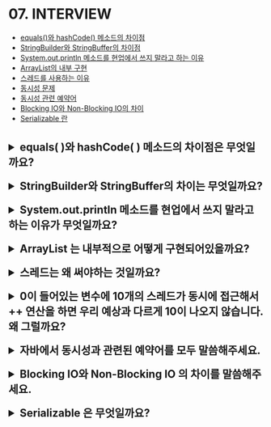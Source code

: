 # 07. INTERVIEW

- [equals()와 hashCode() 메소드의 차이점](#equals와-hashcode-메소드의-차이점은-무엇일까요?)
- [StringBuilder와 StringBuffer의 차이점](#stringbuilder와-stringbuffer의-차이는-무엇일까요?)
- [System.out.println 메소드를 현업에서 쓰지 말라고 하는 이유](#systemoutprintln-메소드를-현업에서-쓰지-말라고-하는-이유가-무엇일까요?)
- [ArrayList의 내부 구현](#arraylist는-내부적으로-어떻게-구현되어있을까요?)
- [스레드를 사용하는 이유](#스레드는-왜-써야하는-것일까요?)
- [동시성 문제](#0이-들어있는-변수에-10개의-스레드가-동시에-접근해서--연산을-하면-우리-예상과-다르게-10이-나오지-않습니다-왜-그럴까요?)
- [동시성 관련 예약어](#자바에서-동시성과-관련된-예약어를-모두-말씀해주세요)
- [Blocking IO와 Non-Blocking IO의 차이](#blocking-io와-non-blocking-io의-차이를-말씀해주세요)
- [Serializable 란](#serializable은-무엇일까요?)

<br>

<details>
<summary style="font-size: 1.5em; font-weight: bold;">equals( )와 hashCode( ) 메소드의 차이점은 무엇일까요?</summary>

### equals( ) 메서드와 hashCode( ) 메서드
**equals 메서드**는 두 객체의 `동등성`을 비교하는 메서드이다. 즉, 두 객체가 같은 내용을 가지고 있는지를 판단한다. 기본적으로 자바의 Object 클래스에서 제공되는 equals 메서드는 객체의 메모리 주소를 비교하여 동일성을 검사한다.
하지만, 일반적으로는 이 메서드를 오버라이드하여 객체의 필드 값을 기반으로 비교하도록 구현한다.

**hashCode 메서드**는 객체의 `동일성`을 기반으로 해시 코드를 반환하는 메서드이다. 이 해시 코드는 객체를 해시 기반의 컬렉션(EX. HashMap)에서 효율적으로 저장하고 검색할 수 있도록 도와준다.
기본적으로 hashCode 메서드도 객체의 메모리 주소를 기반으로 해시 코드를 생성하지만, 오버라이드하여 객체의 필드 값을 기반으로 해시 코드를 생성할 수 있다.

### equals( ) 메서드와 hashCode( ) 메서드의 차이점
- **동등성(`equals`)**: equals( ) 메서드는 두 객체가 '동등한지' 즉, 같은 내용을 가지고 있는지를 비교한다. 기본적으로 Object 클래스의 equals( ) 메서드는 참조(메모리 주소)를 비교하지만, 이 메서드를 오버라이드하여 객체의 필드 값을 기반으로 비교할 수 있다.
- **동일성(`hashCode`)**: hashCode( ) 메서드는 객체의 '동일성'을 기준으로 해시 코드를 생성한다. 기본적으로는 객체의 메모리 주소를 기반으로 해시 코드를 반환하지만, 이 메서드도 오버라이드할 수 있어서 특정 필드 값을 기반으로 해시 코드를 정의할 수 있다. 해시 기반의 컬렉션에서 객체를 효율적으로 관리하기 위해 중요하다.

<br>

<details>
<summary style="font-size: 1.2em; font-weight: bold;">❓ 잘못 답변할 수 있는 케이스</summary>

#### "hashCode"는 객체의 메모리 주소를 리턴한다고 하는데, 그럼 우리가 "hashCode"를 오버라이드 했을 때에도 메모리 주소를 리턴할 수 있을까요? 자바에서는 개발자가 직접 메모리에 접근할 수 있나요?
> hashCode 메서드를 오버라이드할 경우 개발자가 원하는 방식으로 해시 코드를 정의할 수 있기 때문이다. 자바에서는 개발자가 직접 메모리에 접근할 수 없으므로, hashCode 메서드는 객체의 필드 값을 기반으로 해시 코드를 생성하도록 구현할 수 있다. 따라서 해시 코드는 메모리 주소와는 무관한 값이 될 수 있다.

</details>

<details>
<summary style="font-size: 1.2em; font-weight: bold;">❓ 꼬리질문</summary>

#### "hashCode"를 잘못 오버라이딩하면 "HashMap" 등 hash 콜렉션의 성능이 떨어질 수가 있는데, 어떤 케이스일 때 그럴 수 있나요?
> hashCode 메서드를 잘못 오버라이드하면 HashMap과 같은 해시 기반 컬렉션의 성능이 저하될 수 있다. 예를 들어, 두 객체가 equals 메서드로 동등하더라도 서로 다른 해시 코드를 반환하는 경우, HashMap은 이 객체들을 서로 다른 위치에 저장하게 된다. 이로 인해 HashMap의 성능이 떨어지며, 충돌이 많이 발생하여 LinkedList 형태로 저장되거나 Red-Black Tree로 변환될 수 있다.

#### "HashMap"은 내부적으로 어떻게 구현되어 있길래 빨리 값을 탐색할 수 있나요?
> HashMap은 내부적으로 배열과 LinkedList 또는 Red-Black Tree를 사용하여 구현되어 있다. 기본적으로 배열의 각 인덱스는 해시 코드에 따라 객체가 저장되는 버킷을 의미한다. 만약 해시 코드가 충돌하면, 해당 인덱스에 LinkedList가 생성되어 여러 객체가 저장된다. 충돌이 많이 발생할 경우, LinkedList가 길어지면서 성능이 저하되므로, Java 8부터는 LinkedList가 일정 길이를 넘으면 Red-Black Tree로 변환되어 성능을 개선한다.

#### 기존 "HashMap"의 시간 복잡도는 얼마이고, "hashCode"를 잘못 오버라이딩 했을 때의 시간복잡도는 얼마일까요?
> 기존 HashMap의 평균적인 검색, 삽입, 삭제 시간 복잡도는 O(1)이다. 하지만 해시 충돌이 많아져서 LinkedList가 길어지거나 Red-Black Tree로 변환될 경우, 최악의 경우 시간 복잡도는 O(n)까지 증가할 수 있다. 잘못 오버라이드된 hashCode로 인해 충돌이 많아지면, 이러한 최악의 상황이 발생할 수 있다. 따라서 hashCode 메서드를 적절히 오버라이드하는 것이 중요하다.

</details>
</details>

<br>

<details>
<summary style="font-size: 1.5em; font-weight: bold;">StringBuilder와 StringBuffer의 차이는 무엇일까요?</summary>

### StringBuilder와 StringBuffer의 차이점
StringBuilder와 StringBuffer는 Java에서 문자열을 조작하기 위한 클래스로 두 클래스는 비슷한 기능을 제공하지만, 중요한 차이점이 있다.
- **1. 동기화(Synchronization)**: 
  - `StringBuffer`: 동기화된 클래스로 여러 스레드가 동시에 접근할 때 안전하게 사용할 수 있도록 설계되었다. 그 결과, 멀티스레드 환경에서 안전하지만 성능이 저하될 수 있다.
  - `StringBuilder`: 동기화되지 않은 클래스로 멀티스레드 환경에서는 안전하지는 않지만, 단일 스레드에서 사용할 때는 더 빠르다.
- **2. 성능**: 
  - `StringBuffer`는 동기화로 인해 성능이 떨어지므로, 단일 스레드 환경에서는 `StringBuilder`가 더 빠르다.
  - `StringBuilder`는 동기화가 없기 때문에 더 빠른 성능을 제공한다.
- **3. 용도**: 
  - `StringBuffer`는 멀티스레드 환경에서 문자열을 안전하게 조작해야 할 때 사용한다.
  - `StringBuilder`는 단일 스레드 환경에서 문자열을 조작할 때 주로 사용한다.

<details>
<summary style="font-size: 1.2em; font-weight: bold;">❓ 꼬리 질문</summary>

#### 왜 동기화(Synchronized)가 걸려있으면 느린걸까요?
> 동기화가 걸리면, 특정 스레드가 공유 자원에 접근할 때 다른 스레드가 동시에 접근하지 못하도록 막는다. 이로 인해 스레드 간의 경쟁 상태(Race Condition)를 방지할 수 있지만, 다음과 같은 이유로 성능이 저하된다.
> - **대기 시간**: 한 스레드가 동기화된 블록에 들어가면 다른 스레드는 그 블록이 해제될 때까지 기다려야 한다. 이로 인해 대기 시간이 발생한다.
> - **오버헤드**: 동기화는 추가적인 오버헤드를 발생시킨다. 스레드가 동기화된 메서드에 들어오고 나갈 때마다 상태를 체크해야 하므로 성능이 저하된다.

#### 싱글 스레드로 접근한다는 가정하에선 `StringBuilder`와 `StringBuffer`의 성능이 똑같을까요?
> 아니다. 이 둘의 성능은 다르다. `StringBuilder`는 동기화가 없기 때문에 단일 스레드 환경에서 더 빠르다. 반면, `StringBuffer`는 동기화로 인해 추가적인 오버헤드가 발생하므로 성능이 떨어진다. 따라서 단일 스레드 환경에서는 `StringBuilder`가 더 효율적이다. 

</details>

<details>
<summary style="font-size: 1.2em; font-weight: bold;">❓ 함정 질문</summary>

#### `synchronized` 키워드를 달면 내부적으로 어떤 일이 벌어지는지 동작 원리에 대해 알아보자.
> `synchronized` 키워드는 메서드나 블록에 적용되어 해당 코드 영역에 대한 접근을 제어한다.
> - **모니터 락(Monitor Lock)**: `synchronized`가 적용된 메서드나 블록에 접근하려는 스레드는 먼저 해당 객체의 모니터 락을 획득해야 한다. 이 락은 객체에 대한 독점적인 접근을 보장한다.
> - **대기 및 경쟁**: 한 스레드가 락을 획득하면 다른 스레드는 그 락이 해제될 때까지 대기해야 한다. 이로 인해 여러 스레드 간의 경쟁이 발생할 수 있다.
> - **스레드 안정성**: `synchronized`를 통해 메서드가 동시에 실행되지 않도록 보장하므로, 데이터의 일관성을 유지할 수 있다. 

이러한 동작 원리 때문에 `StringBuffer`는 멀티스레드 환경에서 안전하게 사용할 수 있지만, 성능이 떨어지는 단점이 있다.

</details>
</details>

<br>

<details>
<summary style="font-size: 1.5em; font-weight: bold;">System.out.println 메소드를 현업에서 쓰지 말라고 하는 이유가 무엇일까요?</summary>

### System.out.println 메서드를 현업에서 절대 쓰지 말라고 하는 이유
- **1. 성능 문제**: 
  - `System.out.println`은 콘솔에 출력을 수행하는 메서드로, 성능이 매우 저조하다. 이 메서드는 I/O 작업이 포함되므로, 출력이 발생할 때마다 시스템이 출력을 처리하는 데 시간이 걸린다.
  - 특히 대량의 데이터를 출력할 때, 이 메서드는 병목 현상을 일으킬 수 있다.
- **2. Blocking I/O**: 
  - `System.out.println`은 블로킹 I/O를 사용한다. 즉, 출력 작업이 완료될 때까지 호출한 스레드는 대기하게 된다. 이로 인해 다른 작업이 지연될 수 있다.
- **3. 스레드 안전성**:
  - `System.out.println`은 기본적으로 동기화되지 않아서 여러 스레드가 동시에 접근할 경우 출력 결과가 섞이는 경우가 발생할 수 있다. 이는 디버깅과 로깅에 문제를 일으킬 수 있다.

<details>
<summary style="font-size: 1.2em; font-weight: bold;">❓ 꼬리 질문</summary>

#### 성능 저하의 이유
> - **I/O 작업의 비용**: 콘솔 출력은 메모리 내에서 데이터를 처리하는 것보다 훨씬 느리다. I/O 작업이 발생할 때마다 커널과의 상호작용이 필요하기 때문에 성능이 저하된다.
> - **스레드 대기**: 블로킹 I/O는 스레드가 대기 상태로 전환되게 하여 CPU 자원이 효율적으로 사용되지 못하게 한다.

#### `synchronized` 키워드는 왜 현업에서 큰 성능 저하를 일으킬 수 있을까요?
> - **모니터 락 경합**: `synchronized` 키워드는 특정 코드 블록에 대한 접근을 제어한다. 여러 스레드가 동시에 해당 블록에 접근하려고 할 경우, 락을 획득하기 위해 대기해야 하므로 성능이 저하된다.
> - **대기 시간**: 락을 획득하기 위해 대기하는 동안 스레드는 CPU를 사용하지 않으므로, 전체적인 처리 성능이 저하된다.

#### Blacking I/O는 왜 성능을 저하시킬 수 있을까요?
> - **대기 상태**: 블로킹 I/O는 작업이 완료될 때까지 스레드를 대기 상태로 전환한다. 이로 인해 다른 작업이 수행되지 못하고, 시스템의 자원이 비효율적으로 사용된다.
> - **스레드 리소스 낭비**: 대기하는 스레드가 시스템 자원을 점유하게 되므로, 다른 스레드가 CPU를 사용하기 어렵게 만든다.

#### `synchronized`와 Blocking I/O가 만나면 어떻게 성능 하락을 초래할 수 있을까요?
> - **락 대기와 블로킹**: `synchronized` 블록 내에서 블로킹 I/O 작업이 발생하면, 해당 블로킹 I/O가 완료될 때까지 락을 획득한 스레드가 대기하게 된다. 다른 스레드가 락을 획득하려고 대기하는 동안, 블로킹 I/O가 진행 중인 스레드는 CPU를 사용하지 않게 된다.
> - **CPU 사용률 저하**: 이로 인해 CPU 사용률이 낮아지고, 전체 애플리케이션의 응답성이 저하될 수 있다.

</details>

### 시뮬레이션: 스레드 동작 및 CPU 사용률
1. 스레드 1이 `synchronized` 블록에 진입하고, 블로킹 I/O 작업을 수행한다고 가정한다.
2. 스레드 1이 블로킹 I/O 작업을 수행하는 동안, 스레드 2는 `synchronized` 블록에 접근하려고 대기한다.
3. 스레드 1이 블로킹 I/O로 인해 대기 상태에 있을 때, 스레드 2는 락을 획득하지 못하므로 대기한다.
4. 이로 인해 CPU 사용률이 낮아지고, 응답 시간은 증가한다.

결과적으로, `synchronized`와 블로킹 I/O가 결합되면 시스템의 성능이 크게 저하되고, 스레드 간의 경쟁 상태와 대기 상태가 발생하여 CPU 자원이 비효율적으로 사용된다.

</details>

<br>

<details>
<summary style="font-size: 1.5em; font-weight: bold;">ArrayList 는 내부적으로 어떻게 구현되어있을까요?</summary>

### ArrayList의 내부 구현
ArrayList는 Java의 List 인터페이스를 구현한 클래스 중 하나로, 내부적으로 동적 배열을 사용하여 요소를 저장한다.

- **1. 배열 기반**:
  - ArrayList는 객체를 저장하기 위해 배열을 사용한다. 초기에는 일정 크기의 배열을 생성하고, 요소가 추가될 때 이 배열에 저장한다.
- **2. 크기 조정**: 
  - 배열의 크기가 꽉 차면, ArrayList는 새로운 배열을 생성하고 기존 배열의 내용을 새로운 배열로 복사한다. 일반적으로 새로운 배열의 크기는 기존 배열의 1.2배로 설정된다.
  - 이 방법을 통해 ArrayList는 가변적인 크기를 지원하며, 배열의 크기가 동적으로 조정된다.
- **3. 성능**:
  - 요소를 추가할 때 배열이 꽉 차면 복사가 필요하므로, 이 과정에서 O(n)의 시간 복잡도가 발생한다.
  - 그러나 평균적으로 요소를 추가하는 데 O(1)의 성능을 가진다.
- **4. 기본 크기**:
  - ArrayList는 기본 생성자를 사용하여 생성할 경우, 초기 크기로 10개의 요소를 저장할 수 있는 배열을 만든다.
  - 만약, 생성 시 특정 크기를 지정하면 해당 크기로 초기 배열이 생성된다.

<details>
<summary style="font-size: 1.2em; font-weight: bold;">❓ 꼬리 질문</summary>

#### 배열로 구현되어 있다면 분명 크기가 꽉 차면 일반 배열처럼 예외가 발생할탠데 ArrayList는 어떻게 무한히 데이터를 받을 수 있을까요?
> 배열이 꽉 차면 예외가 발생하는 것이 아니라, ArrayList가 새로운 배열을 생성하고 기존 데이터를 복사하여 크기를 조정한다. 따라서 사용자는 ArrayList의 크기 제한을 걱정할 필요가 없다.

</details>

<details>
<summary style="font-size: 1.2em; font-weight: bold;">🔍 IDE를 이용한 내부 구현</summary>

Java의 ArrayList 클래스는 `java.util` 패키지에 포함되어 있으며, 해당 클래스의 소스 코드를 IDE에서 확인할 수 있다. 소스 코드를 통해 실제 배열 사용 및 크기 조정 로직을 직접 확인할 수 있다.
예를 들어, Java 8 기준의 ArrayList 내부 구현의 일부는 다음과 같다.

```java
public class ArrayList<E> extends AbstractList<E> implements List<E>, RandomAccess, Cloneable, Serializable {
    private Object[] elementData; // 저장할 배열
    private int size; // 현재 저장된 요소의 개수

    public ArrayList() {
        this.elementData = new Object[10]; // 초기 크기 10
    }

    public boolean add(E e) {
        ensureCapacity(); // 크기 조정 메서드 호출
        elementData[size++] = e; // 요소 추가
        return true;
    }

    private void ensureCapacity() {
        if (size == elementData.length) {
            int newCapacity = size + (size >> 1); // 1.5배 증가
            elementData = Arrays.copyOf(elementData, newCapacity);
        }
    }
}
```

</details>
</details>

<br>

<details>
<summary style="font-size: 1.5em; font-weight: bold;">스레드는 왜 써야하는 것일까요?</summary>

### 스레드를 사용하는 이유
스레드는 여러 작업을 동시에 수행할 수 있게 해주는 경량 프로세스이다. 스레드를 사용하는 주요 이유는 다음과 같다.

- **1. 동시성**: 
  - 스레드를 사용하면 여러 작업을 동시에 처리할 수 있다.
  - 예를 들어, 사용자 인터페이스를 유지하면서 백그라운드에서 데이터 처리 작업을 수행할 수 있다.
- **2. 자원 효율성**:
  - 스레드는 프로세스보다 메모리 자원을 덜 소모한다. 여러 스레드는 같은 프로세스의 메모리 공간을 공유하므로, 메모리 사용이 효율적이다.
- **3. 응답성 향상**:
  - 스레드를 사용하여 응답성을 높일 수 있다.
  - 예를 들어, 웹 서버는 여러 클라이언트 요청을 동시에 처리하여 사용자 경험을 개선할 수 있다.

<details>
<summary style="font-size: 1.2em; font-weight: bold;">❓ 꼬리 질문</summary>

#### 스레드를 사용하면 동시에 여러 일을 처리할 수 있으니 한 1만 개 정도 띄우면 좋지 않을까요?
> 이론적으로는 좋지만, 실제로는 그렇지 않다. 스레드를 너무 많이 생성하면 다음과 같은 문제점이 발생한다.
> - **1. 자원 소모**: 각 스레드는 스택 메모리와 같은 자원을 소모하므로, 너무 많은 스레드를 생성하면 메모리 부족 문제가 발생할 수 있다.
> - **2. 성능 저하**: 스레드가 많아지면, CPU가 여러 스레드 간의 작업을 전환해야 하므로 성능이 저하된다. 이 과정에서 발생하는 비용은 `컨텍스트 스위칭`으로 인해 발생한다.

#### 스레드를 사용하는 데에 어떤 비용이 들까요?
> - **1. 메모리**: 
>   - 각 스레드는 스택 메모리를 포함하여 고유의 메모리 공간을 할당받는다. 
>   - 이 메모리 양은 JVM의 설정에 따라 다르지만, 일반적으로 1MB에서 2MB 정도이다. 따라서 1만 개의 스레드를 생성한다면, 최소 10GB에서 20GB의 메모리가 필요할 수 있다.
> - **2. 컨텍스트 스위칭**:
>   - 스레드 간에 작업을 전환할 때 발생하는 비용이다. 컨텍스트 스위칭은 CPU가 현재 실행 중인 스레드의 상태 정보를 저장하고, 다음 스레드의 상태 정보를 로드하는 과정이다. 
>   - 이는 CPU 사이클 단위로 비용이 발생하며, 일반적으로 10~100 마이크로초(μs)정도 소요된다. CPU가 1초 동안 1억 사이클을 처리할 수 있는 경우, 컨텍스트 스위칭은 상대적으로 큰 비용이 될 수 있다.

#### 컨텍스트 스위칭은 비용이 얼마나 들까요?
> 컨텍스트 스위칭의 비용은 CPU 아키텍처와 운영체제에 따라 다르지만, 일반적으로 10μs에서 100μs 정도 소요된다. 이를 CPU 사이클로 환산하면 다음과 같다.
> - 1초는 1,000,000 μs이므로, 1초 동안 1억 사이클을 처리하는 CPU에서 10μs의 컨텍스트 스위칭은 약 1,000 사이클의 비용이 된다.
> - 반면, 100μs의 경우 약 10,000 사이클의 비용이 발생할 수 있다.

이러한 비용은 스레드 수가 많아질수록 더 심각해지며, 결과적으로 시스템 성능을 저하시킬 수 있다.

</details>
</details>

<br>

<details>
<summary style="font-size: 1.5em; font-weight: bold;">0이 들어있는 변수에 10개의 스레드가 동시에 접근해서 ++ 연산을 하면 우리 예상과 다르게 10이 나오지 않습니다. 왜 그럴까요?</summary>

### 동시성 문제의 원인
0이 들어있는 변수에 10개의 스레드가 동시에 접근하여 ++ 연산을 수행할 때, 예상과 다르게 10이 나오지 않는 이유는 `경쟁 조건(Race Condition)` 때문이다.

<details>
<summary style="font-size: 1.2em; font-weight: bold;">❓ 꼬리 질문</summary>

#### ++ 연산은 구체적으로 어떤 행위들로 이루어져 있을까요?
10개의 스레드가 동시에 같은 변수에 접근하여 ++ 연산을 수행할 때, 각 세르데는 다음과 같은 세 단계를 거친다:

> 1. 메모리에서 해당 값을 가져온다.
> 2. 해당 값에 1을 더한다.
> 3. 메모리에 더한 값을 덮어씌운다.

이 과정에서 스레드들이 동시에 실행되기 때문에, 한 스레드가 값을 가져온 상태에서 다른 스레드가 값을 수정할 수 있다.
예를 들어, 스레드 A와 스레드 B가 동시에 0을 읽어온 뒤 각각 1을 더해서 다시 메모리에 저장하게 되면, 최종적으로 두 스레드 모두 1을 저장하게 된다. 이런 식으로 여러 스레드가 동시에 접근하면, 최종 결과가 예상한 10이 아니라 더 적은 값이 될 수 있다.

</details>

<details>
<summary style="font-size: 1.2em; font-weight: bold;">❓ 꼬리 질문</summary>

#### 이 문제를 해결하려면 어떻게 해야 할까요?
> 이 문제를 해결하는 방법은 동기화(Synchronization)이다. Java에서는 synchronized 키워드를 사용하여 특정 코드 블록이나 메서드에 대한 접근을 제한할 수 있다. 이를 통해 한 스레드가 해당 메서드를 실행하는 동안 다른 스레드는 대기하게 되어, 각 스레드가 순차적으로 ++ 연산을 수행하게 된다.

예를 들어, 다음과 같은 방식으로 increment( ) 메서드를 동기화할 수 있다: 
```java
public synchronized void increment() {
    count++;
}
```
이렇게 함으로써, 멀티 스레드 환경에서도 예상한 대로 결과가 나오게 할 수 있다.

</details>
</details>

<br>

<details>
<summary style="font-size: 1.5em; font-weight: bold;">자바에서 동시성과 관련된 예약어를 모두 말씀해주세요.</summary>

### 자바의 동시성과 관련된 예약어
1. **synchronized**: `synchronized` 키워드는 메서드 또는 블록에 대해 동기화를 구현하는 데 사용된다. 여러 스레드가 동일한 자원에 접근할 때, `synchronized`를 사용하여 한 번에 하나의 스레드만 접근할 수 있도록 한다.
2. **volatile**: `volatile` 키워드는 변수에 적용되며, 해당 변수가 여러 스레드에서 동시에 접근될 수 있음을 나타낸다. `volatile`로 선언된 변수는 항상 메인 메모리에서 읽고 쓰기 때문에, 스레드 간의 가시성을 보장한다.

<details>
<summary style="font-size: 1.2em; font-weight: bold;">❓ 꼬리 질문</summary>

#### `volatile` 키워드에 대한 설명
> - **가시성 보장**: 
>   - `volatile` 변수는 한 스레드에서 변경된 값을 다른 스레드가 즉시 볼 수 있도록 보장한다.
>   - `volatile`로 선언된 변수는 해당 변수가 메모리에 즉시 반영되고, 다른 스레드가 이 변수를 읽을 때 항상 최신 값을 읽을 수 있다.
>   - 이는 캐시된 값이 아니라 메인 메모리의 값을 읽기 때문이다.

#### `volatile` 키워드의 사용 상황
`volatile` 키워드는 다음과 같은 상황에서 유용하게 사용될 수 있다: 

> - **플래그 변수**:
>   - 여러 스레드가 종료 여부를 확인하는 플래그 변수에 사용될 수 있다.
>   - 예를 들어, 스레드가 실행 중인지 여부를 나타내는 변수에 `volatile`을 사용하면, 한 스레드가 종료 플래그를 변경했을 때 다른 스레드가 즉시 이를 감지할 수 있다.
> - **단순한 상태 관리**: 
>   - 상태를 나타내는 변수 (예를 들어, 설정값, 카운터 등)에 사용되며, 복잡한 동기화가 필요하지 않은 경우에 적합하다.
> - **비교적 낮은 성능 요구**:
>   - 동기화가 필요하지만, 성능 저하를 최소화하려는 경우에도 `volatile`을 사용할 수 있다.

</details>

이처럼 `volatile`은 간단한 동시성 문제를 해결하는 데 유용하지만, 복잡한 상태 관리나 여러 변수의 원자성을 요구하는 경우에는 적합하지 않을 수 있다.

</details>

<br>

<details>
<summary style="font-size: 1.5em; font-weight: bold;">Blocking IO와 Non-Blocking IO 의 차이를 말씀해주세요.</summary>

### Blocking IO와 Non-Blocking IO의 차이점
1. **Blocking IO**: 
   - `Blocking IO`는 호출된 IO 작업이 완료될 때까지 해당 스레드가 대기하는 방식이다. 즉, 파일이나 네트워크 소스로부터 데이터를 읽는 작업을 수행할 때, 데이터가 준비되지 않으면 스레드는 블록되어 응답하지 않게 된다.
   - 이 방식은 코드가 단순하고 직관적이지만, 스레드가 대기하는 동안 CPU 자원을 효율적으로 사용하지 못하게 된다.
2. **Non-Blocking IO**: 
   - `Non-Blocking IO`는 호출된 IO 작업이 즉시 반환되며, 작업이 완료될 때까지 기다리지 않는 방식이다. 스레드는 데이터를 읽을 준비가 되지 않은 경우에도 계속 실행될 수 있다.
   - 이 방식은 이벤트 기반 프로그래밍 모델이나 멀티스레드 환경에서 더 효율적이며, CPU 자원을 보다 효과적으로 활용할 수 있다.

<details>
<summary style="font-size: 1.2em; font-weight: bold;">❓ 꼬리 질문</summary>

#### `Blocking IO`가 일어나면 스레드에는 무슨 일이 생길까요?
> `Blocking IO`가 발생하면 해당 스레드는 IO 작업이 완료될 때까지 대기 상태에 들어간다. 이 상태에서는 스레드가 다른 작업을 수행할 수 없고, CPU에서 실행되지 않는다.
> 결국, 이 스레드는 IO 작업이 완료될 때까지 '블록'된 상태로 남아 있다.

</details>

<details>
<summary style="font-size: 1.2em; font-weight: bold;">❓ 꼬리 질문</summary>

#### 스레드가 멈춰있는 동안 CPU는 어떻게 될까요?
> 스레드가 `Blocking IO`로 인해 멈춰있는 동안, CPU는 그 스레드에 할당된 자원을 사용할 수 없다. 그러나 CPU는 다른 스레드나 프로세스를 실행할 수 있으므로, 운영체제가 멀티태스킹을 통해 다른 작업을 수행할 수 있다. 이는 CPU 자원이 낭비되지 않도록 해준다.
> 하지만 `Blocking IO`로 인해 스레드가 대기하는 경우, 해당 스레드가 수행할 수 있는 작업이 없기 때문에 전체 시스템의 효율성이 떨어질 수 있다.

</details>
</details>

<br>

<details>
<summary style="font-size: 1.5em; font-weight: bold;">Serializable 은 무엇일까요?</summary>

### Serializable 이란?
`Serializable`은 Java에서 객체를 직렬화할 수 있도록 해주는 마커 인터페이스이다. 이 인터페이스를 구현한 클래스의 객체는 직렬화가 가능하다는 것을 나타낸다.
직렬화는 객체의 상태를 바이트 스트림으로 변환하여 파일에 저장하거나 네트워크를 통해 전송할 수 있도록 하는 과정이다.

> - `Serializable` 인터페이스는 메서드를 정의하지 않으며, 단순히 해당 클래스가 직렬화가 가능하다는 것을 표시한다.
> - 객체의 직렬화 과정에서 `transient` 키워드를 사용하여 직렬화에서 제외할 필드를 지정할 수 있다. 이는 보안상 또는 필요하지 않은 데이터일 경우 유용하다.

<details>
<summary style="font-size: 1.2em; font-weight: bold;">❓ 꼬리 질문</summary>

#### 직렬화란 무엇인가요?
`직렬화 (Serialization)`는 객체의 상태를 바이트 스트림으로 변환하여 저장하거나 전송할 수 있도록 하는 과정이다. 이 과정에서 객체의 필드 값이 바이트 형태로 변환되어 파일이나 네트워크를 통해 전송된다.
`역직렬화 (Deserialization)`는 이 바이트 스트림을 다시 객체로 복원하는 과정이다.

> - 객체를 파일에 저장하여 나중에 복원할 때 사용한다.
> - 네트워크를 통해 객체를 전송할 때 사용한다.
> - RMI(Remote Method Invocation)와 같은 분산 시스템에서 객체를 전송할 때 사용한다.

</details>

<details>
<summary style="font-size: 1.2em; font-weight: bold;">❓ 꼬리 질문</summary>

#### 직렬화의 포맷엔 무엇이 있을까요?
> 1. **Java 직렬화**: 
>   - Java의 기본 직렬화 메커니즘으로, Serializable 인터페이스를 사용하여 Java 객체를 직렬화한다. 이 포맷은 Java 전용이며, 다른 언어와의 호환성이 없다.
> 2. **JSON (JavaScript Object Notation)**:
>   - 가볍고 인간이 읽기 쉬운 데이터 형식으로, 객체를 텍스트 형식으로 표현한다. 다양한 언어에서 지원되며, 웹 애플리케이션에서 데이터 전송에 많이 사용된다.
> 3. **XML(eXtensible Markup Language)**:
>    - 데이터의 구조화된 표현을 위해 사용되는 마크업 언어이다. XML은 데이터의 계층적 구조를 표현할 수 있으며, 다양한 시스템 간의 데이터 교환에 유용하다.
> 4. **Protocol Buffers**:
>    - Google에서 개발한 직렬화 포맷으로, 데이터를 이진 형식으로 직렬화하여 성능과 효율성을 높인다. 다양한 언어를 지원하며, 네트워크 통신에 적합하다.
> 5. **Avro**:
>    - Apache에서 개발한 데이터 직렬화 시스템으로, 스키마에 기반하여 데이터를 직렬화한다. 주로 Hadoop과 같은 빅데이터 환경에서 사용된다.

</details>
</details>
